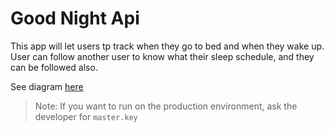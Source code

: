 # Good Night Api

This app will let users tp track when they go to bed and when they wake up. User can follow another user to know what their sleep schedule, and they can be followed also.

See diagram [here](https://drive.google.com/file/d/1P-VDda2fN743ubPgNj_sBKheqnjpLOCA/view?usp=sharing)


>Note:
If you want to run on the production environment, ask the developer for `master.key`